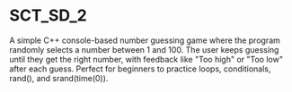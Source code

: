 # SCT_SD_2
A simple C++ console-based number guessing game where the program randomly selects a number between 1 and 100. The user keeps guessing until they get the right number, with feedback like "Too high" or "Too low" after each guess. Perfect for beginners to practice loops, conditionals, rand(), and srand(time(0)).
